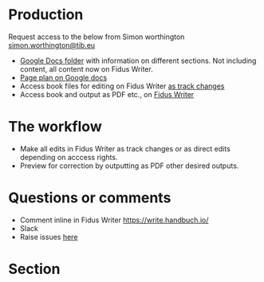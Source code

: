 # Production

Request access to the below from Simon worthington simon.worthington@tib.eu

 * [Google Docs folder](https://drive.google.com/drive/folders/13L3I9Xh4JnJ2qZhKNkd2kvwIPT9XDols) with information on different sections. Not including content, all content now on Fidus Writer.
 * [Page plan on Google docs](https://docs.google.com/spreadsheets/d/1cPhzMjs3otETY_jHPOa43TWs4IaGgIllmHa1SpcGsVY/edit#gid=0)
 * Access book files for editing on Fidus Writer [as track changes](https://write.handbuch.io/)
 * Access book and output as PDF etc., on [Fidus Writer](https://write.handbuch.io/)

# The workflow

 * Make all edits in Fidus Writer as track changes or as direct edits depending on acccess rights.
 * Preview for correction by outputting as PDF other desired outputs.

# Questions or comments
    
 * Comment inline in Fidus Writer https://write.handbuch.io/
 * Slack 
 * Raise issues [here](https://github.com/orgs/cs4rl/projects/1) 

# Section
